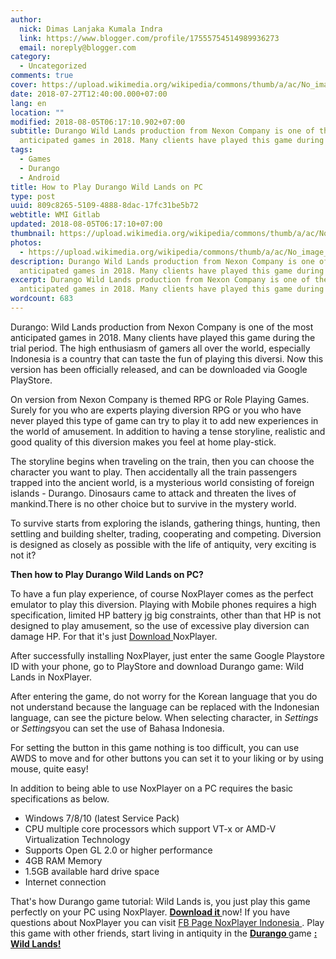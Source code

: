 ```yaml
---
author:
  nick: Dimas Lanjaka Kumala Indra
  link: https://www.blogger.com/profile/17555754514989936273
  email: noreply@blogger.com
category:
  - Uncategorized
comments: true
cover: https://upload.wikimedia.org/wikipedia/commons/thumb/a/ac/No_image_available.svg/2048px-No_image_available.svg.png
date: 2018-07-27T12:40:00.000+07:00
lang: en
location: ""
modified: 2018-08-05T06:17:10.902+07:00
subtitle: Durango Wild Lands production from Nexon Company is one of the most
  anticipated games in 2018. Many clients have played this game during
tags:
  - Games
  - Durango
  - Android
title: How to Play Durango Wild Lands on PC
type: post
uuid: 809c8265-5109-4888-8dac-17fc31be5b72
webtitle: WMI Gitlab
updated: 2018-08-05T06:17:10+07:00
thumbnail: https://upload.wikimedia.org/wikipedia/commons/thumb/a/ac/No_image_available.svg/2048px-No_image_available.svg.png
photos:
  - https://upload.wikimedia.org/wikipedia/commons/thumb/a/ac/No_image_available.svg/2048px-No_image_available.svg.png
description: Durango Wild Lands production from Nexon Company is one of the most
  anticipated games in 2018. Many clients have played this game during
excerpt: Durango Wild Lands production from Nexon Company is one of the most
  anticipated games in 2018. Many clients have played this game during
wordcount: 683
---
```


<p>Durango: Wild Lands production from Nexon Company is one of the most anticipated games in 2018. Many clients have played this game during the trial period. The high enthusiasm of gamers all over the world, especially Indonesia is a country that can taste the fun of playing this diversi. Now this version has been officially released, and can be downloaded via Google PlayStore. </p><p>On version from Nexon Company is themed RPG or Role Playing Games. Surely for you who are experts playing diversion RPG or you who have never played this type of game can try to play it to add new experiences in the world of amusement. In addition to having a tense storyline, realistic and good quality of this diversion makes you feel at home play-stick. </p><p>    The storyline begins when traveling on the train, then you can choose the     character you want to play. Then accidentally all the train passengers     trapped into the ancient world, is a mysterious world consisting of foreign     islands - Durango. Dinosaurs came to attack and threaten the lives of     mankind.There is no other choice but to survive in the mystery world. </p><div>    <p>        To survive starts from exploring the islands, gathering things,         hunting, then settling and building shelter, trading, cooperating and         competing. Diversion is designed as closely as possible with the life         of antiquity, very exciting is not it?     </p>    <p>        <strong>Then how to Play Durango Wild Lands on PC?</strong>    </p>    <p>        To have a fun play experience, of course NoxPlayer comes as the perfect         emulator to play this diversion. Playing with Mobile phones requires a         high specification, limited HP battery jg big constraints, other than         that HP is not designed to play amusement, so the use of excessive play         diversion can damage HP. For that it's just         <a href="http://id.bignox.com/" rel="noopener noreferer nofollow">            Download         </a>        NoxPlayer.     </p></div><p>    After successfully installing NoxPlayer, just enter the same Google     Playstore ID with your phone, go to PlayStore and download Durango game:     Wild Lands in NoxPlayer. </p> <p>    After entering the game, do not worry for the Korean language that you do     not understand because the language can be replaced with the Indonesian language, can see the picture below. When selecting character, in    <em>Settings</em> or <em>Settings</em>you can set the use of Bahasa     Indonesia. </p><p>    For setting the button in this game nothing is too difficult, you can use     AWDS to move and for other buttons you can set it to your liking or by     using mouse, quite easy! </p><p>    In addition to being able to use NoxPlayer on a PC requires the basic     specifications as below. </p><ul>    <li>        Windows 7/8/10 (latest Service Pack)     </li>    <li>        CPU multiple core processors which support VT-x or AMD-V Virtualization         Technology     </li>    <li>        Supports Open GL 2.0 or higher performance     </li>    <li>        4GB RAM Memory     </li>    <li>        1.5GB available hard drive space     </li>    <li>        Internet connection     </li></ul><p>    That's how Durango game tutorial: Wild Lands is, you just play this game     perfectly on your PC using NoxPlayer.     <strong>        <a href="http://weblight.in/?lite_url=https://translate.googleusercontent.com/translate_c%3Fdepth%3D4%26nv%3D1%26rurl%3Dtranslate.google.com%26sl%3Did%26sp%3Dnmt4%26tl%3Den%26u%3Dhttps://id.bignox.com/id/download/fullPackage%26xid%3D17259,15700002,15700021,15700122,15700124,15700149,15700168,15700186,15700191,15700201,15700208%26usg%3DALkJrhgFRBP7HhwR0mYuLPNdgHVJ9EGyow&amp;ts=1532669709&amp;sig=AIvIYWIlwuC3wYgMWyfAeVyVR5P4e46okw" rel="noopener noreferer nofollow">            Download it         </a>    </strong>    now! If you have questions about NoxPlayer you can visit     <a href="http://weblight.in/?lite_url=https://translate.googleusercontent.com/translate_c%3Fdepth%3D4%26nv%3D1%26rurl%3Dtranslate.google.com%26sl%3Did%26sp%3Dnmt4%26tl%3Den%26u%3Dhttps://www.facebook.com/NoxPlayerINA/%26xid%3D17259,15700002,15700021,15700122,15700124,15700149,15700168,15700186,15700191,15700201,15700208%26usg%3DALkJrhhwlrdrUrhH7OlSqwphMqa3T_Cduw&amp;ts=1532669709&amp;sig=AIvIYWJASLTVz99P6SsG1J92D_hkVjnIXw" rel="noopener noreferer nofollow">        FB Page NoxPlayer Indonesia     </a>    . Play this game with other friends, start living in antiquity in the     <strong>        <a href="http://weblight.in/?lite_url=https://translate.googleusercontent.com/translate_c%3Fdepth%3D4%26nv%3D1%26rurl%3Dtranslate.google.com%26sl%3Did%26sp%3Dnmt4%26tl%3Den%26u%3Dhttps://id.bignox.com/zt/durango-wild-lands-noxplayer/index.html%26xid%3D17259,15700002,15700021,15700122,15700124,15700149,15700168,15700186,15700191,15700201,15700208%26usg%3DALkJrhhRXGB5AsFJFL63IqDnoFRS-TSxUg&amp;ts=1532669709&amp;sig=AIvIYWLGGsvzHGY5NmF88g7lpVPiKbzdQw" rel="noopener noreferer nofollow">            Durango         </a>    </strong>    game     <strong>        <a href="http://weblight.in/?lite_url=https://translate.googleusercontent.com/translate_c%3Fdepth%3D4%26nv%3D1%26rurl%3Dtranslate.google.com%26sl%3Did%26sp%3Dnmt4%26tl%3Den%26u%3Dhttps://id.bignox.com/zt/durango-wild-lands-noxplayer/index.html%26xid%3D17259,15700002,15700021,15700122,15700124,15700149,15700168,15700186,15700191,15700201,15700208%26usg%3DALkJrhhRXGB5AsFJFL63IqDnoFRS-TSxUg&amp;ts=1532669709&amp;sig=AIvIYWLGGsvzHGY5NmF88g7lpVPiKbzdQw" rel="noopener noreferer nofollow">            : Wild Lands!         </a>    </strong></p>